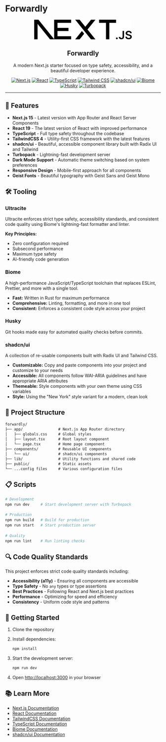 # Forwardly

<!-- markdownlint-disable MD033 -->
<p align="center">
  <img src="./public/next.svg" alt="Forwardly logo" height="64" />
</p>

<h2 align="center">Forwardly</h2>

<p align="center">A modern Next.js starter focused on type safety, accessibility, and a beautiful developer experience.</p>

<p align="center">
  <a href="https://nextjs.org"><img alt="Next.js" src="https://img.shields.io/badge/Next.js-000000?logo=nextdotjs&logoColor=white" /></a>
  <a href="https://react.dev"><img alt="React" src="https://img.shields.io/badge/React-20232A?logo=react&logoColor=61DAFB" /></a>
  <a href="https://www.typescriptlang.org"><img alt="TypeScript" src="https://img.shields.io/badge/TypeScript-3178C6?logo=typescript&logoColor=white" /></a>
  <a href="https://tailwindcss.com"><img alt="Tailwind CSS" src="https://img.shields.io/badge/Tailwind_CSS-06B6D4?logo=tailwindcss&logoColor=white" /></a>
  <a href="https://ui.shadcn.com"><img alt="shadcn/ui" src="https://img.shields.io/badge/shadcn%2Fui-111?logo=radixui&logoColor=white" /></a>
  <a href="https://biomejs.dev"><img alt="Biome" src="https://img.shields.io/badge/Biome-2D3A3A" /></a>
  <a href="https://typicode.github.io/husky"><img alt="Husky" src="https://img.shields.io/badge/Husky-000?logo=git&logoColor=white" /></a>
  <a href="https://vercel.com/docs/turbopack"><img alt="Turbopack" src="https://img.shields.io/badge/Turbopack-000000?logo=vercel&logoColor=white" /></a>
</p>
<!-- markdownlint-enable MD033 -->

---

## 🚀 Features

- **Next.js 15** - Latest version with App Router and React Server Components
- **React 19** - The latest version of React with improved performance
- **TypeScript** - Full type safety throughout the codebase
- **TailwindCSS 4** - Utility-first CSS framework with the latest features
- **shadcn/ui** - Beautiful, accessible component library built with Radix UI and Tailwind
- **Turbopack** - Lightning-fast development server
- **Dark Mode Support** - Automatic theme switching based on system preferences
- **Responsive Design** - Mobile-first approach for all components
- **Geist Fonts** - Beautiful typography with Geist Sans and Geist Mono

## 🛠️ Tooling

### Ultracite

Ultracite enforces strict type safety, accessibility standards, and consistent code quality using Biome's lightning-fast formatter and linter.

**Key Principles:**

- Zero configuration required
- Subsecond performance
- Maximum type safety
- AI-friendly code generation

### Biome

A high-performance JavaScript/TypeScript toolchain that replaces ESLint, Prettier, and more with a single tool.

- **Fast:** Written in Rust for maximum performance
- **Comprehensive:** Linting, formatting, and more in one tool
- **Consistent:** Enforces a consistent code style across your project

### Husky

Git hooks made easy for automated quality checks before commits.

### shadcn/ui

A collection of re-usable components built with Radix UI and Tailwind CSS.

- **Customizable:** Copy and paste components into your project and customize to your needs
- **Accessible:** All components follow WAI-ARIA guidelines and have appropriate ARIA attributes
- **Themeable:** Style components with your own theme using CSS variables
- **Style:** Using the "New York" style variant for a modern, clean look

## 🧩 Project Structure

```plaintext
forwardly/
├── app/                # Next.js App Router directory
│   ├── globals.css     # Global styles
│   ├── layout.tsx      # Root layout component
│   └── page.tsx        # Home page component
├── components/         # Reusable UI components
│   └── ui/             # shadcn/ui components
├── lib/                # Utility functions and shared code
├── public/             # Static assets
└── ...config files     # Various configuration files
```

## 📋 Scripts

```bash
# Development
npm run dev     # Start development server with Turbopack

# Production
npm run build   # Build for production
npm run start   # Start production server

# Quality
npm run lint    # Run linting checks
```

## 🔍 Code Quality Standards

This project enforces strict code quality standards including:

- **Accessibility (a11y)** - Ensuring all components are accessible
- **Type Safety** - No `any` types or type assertions
- **Best Practices** - Following React and Next.js best practices
- **Performance** - Optimizing for speed and efficiency
- **Consistency** - Uniform code style and patterns

## 🚀 Getting Started

1. Clone the repository
2. Install dependencies:

   ```bash
   npm install
   ```

3. Start the development server:

   ```bash
   npm run dev
   ```

4. Open [http://localhost:3000](http://localhost:3000) in your browser

## 📚 Learn More

- [Next.js Documentation](https://nextjs.org/docs)
- [React Documentation](https://react.dev)
- [TailwindCSS Documentation](https://tailwindcss.com/docs)
- [TypeScript Documentation](https://www.typescriptlang.org/docs)
- [Biome Documentation](https://biomejs.dev/docs)
- [shadcn/ui Documentation](https://ui.shadcn.com)

